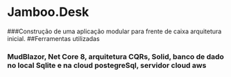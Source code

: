 # Jamboo.Desk

###Construção de uma aplicação modular para frente de caixa arquitetura inicial.
##Ferramentas utilizadas
### MudBlazor, Net Core 8, arquitetura CQRs, Solid, banco de dado no local Sqlite e na cloud postegreSql, servidor cloud aws 

